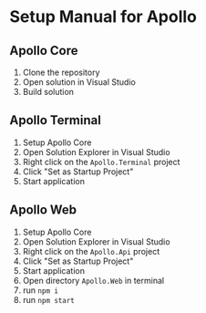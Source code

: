 # Setup Manual for Apollo
## Apollo Core
1. Clone the repository
1. Open solution in Visual Studio
1. Build solution

## Apollo Terminal
1. Setup Apollo Core
1. Open Solution Explorer in Visual Studio
1. Right click on the `Apollo.Terminal` project
1. Click "Set as Startup Project"
1. Start application

## Apollo Web
1. Setup Apollo Core
1. Open Solution Explorer in Visual Studio
1. Right click on the `Apollo.Api` project
1. Click "Set as Startup Project"
1. Start application
1. Open directory `Apollo.Web` in terminal
1. run `npm i`
1. run `npm start`
